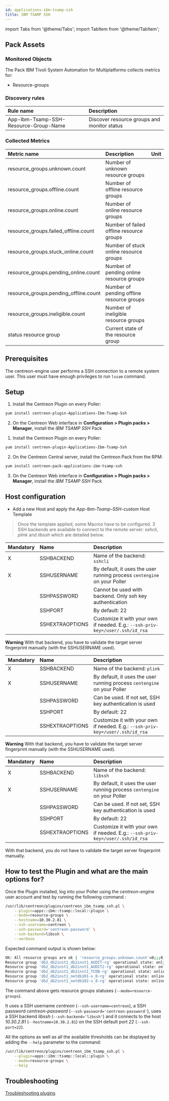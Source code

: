 ```yaml
---
id: applications-ibm-tsamp-ssh
title: IBM TSAMP SSH
---
```

import Tabs from '@theme/Tabs';
import TabItem from '@theme/TabItem';


## Pack Assets

### Monitored Objects

The Pack IBM Tivoli System Automation for Multiplatforms collects metrics for:
* Resource-groups

### Discovery rules

<Tabs groupId="sync">
<TabItem value="Services" label="Services">

| Rule name                             | Description                                 |
| :------------------------------------ | :------------------------------------------ |
| App-Ibm-Tsamp-SSH-Resource-Group-Name | Discover resource groups and monitor status |

</TabItem>
</Tabs>

### Collected Metrics

<Tabs groupId="sync">
<TabItem value="Resource-groups" label="Resource-groups">

| Metric name                           | Description                               | Unit  |
| :------------------------------------ | :---------------------------------------- | :---- |
| resource_groups.unknown.count         | Number of unknown resource groups         |       |
| resource_groups.offline.count         | Number of offline resource groups         |       |
| resource_groups.online.count          | Number of online resource groups          |       |
| resource_groups.failed_offline.count  | Number of failed offline resource groups  |       |
| resource_groups.stuck_online.count    | Number of stuck online resource groups    |       |
| resource_groups.pending_online.count  | Number of pending online resource groups  |       |
| resource_groups.pending_offline.count | Number of pending offline resource groups |       |
| resource_groups.ineligible.count      | Number of ineligible resource groups      |       |
| status resource group                 | Current state of the resource group       |       |

</TabItem>
</Tabs>

## Prerequisites

The centreon-engine user performs a SSH connection to a remote system user. This user must have enough privileges to run ```lssam``` command.

## Setup

<Tabs groupId="sync">
<TabItem value="Online IMP Licence & IT-100 Editions" label="Online IMP Licence & IT-100 Editions">

1. Install the Centreon Plugin on every Poller:

```bash
yum install centreon-plugin-Applications-Ibm-Tsamp-Ssh
```

2. On the Centreon Web interface in **Configuration > Plugin packs > Manager**, install the *IBM TSAMP SSH* Pack

</TabItem>
<TabItem value="Offline IMP License" label="Offline IMP License">

1. Install the Centreon Plugin on every Poller:

```bash
yum install centreon-plugin-Applications-Ibm-Tsamp-Ssh
```

2. On the Centreon Central server, install the Centreon Pack from the RPM:

```bash
yum install centreon-pack-applications-ibm-tsamp-ssh
```

3. On the Centreon Web interface in **Configuration > Plugin packs > Manager**, install the *IBM TSAMP SSH* Pack

</TabItem>
</Tabs>

## Host configuration

* Add a new Host and apply the *App-Ibm-Tsamp-SSH-custom* Host Template

> Once the template applied, some Macros have to be configured.
> 3 SSH backends are available to connect to the remote server: *sshcli*, *plink* and *libssh* which are detailed below.

<Tabs groupId="sync">
<TabItem value="sshcli backend" label="sshcli backend">

| Mandatory   | Name            | Description                                                                                 |
| :---------- | :-------------- | :------------------------------------------------------------------------------------------ |
| X           | SSHBACKEND      | Name of the backend: ```sshcli```                                                           |
| X           | SSHUSERNAME     | By default, it uses the user running process ```centengine``` on your Poller                |
|             | SSHPASSWORD     | Cannot be used with backend. Only ssh key authentication                                    |
|             | SSHPORT         | By default: 22                                                                              |
|             | SSHEXTRAOPTIONS | Customize it with your own if needed. E.g.: ```--ssh-priv-key=/user/.ssh/id_rsa```          |

**Warning** With that backend, you have to validate the target server fingerprint manually (with the SSHUSERNAME used).

</TabItem>
<TabItem value="plink backend" label="plink backend">

| Mandatory   | Name            | Description                                                                                 |
| :---------- | :-------------- | :------------------------------------------------------------------------------------------ |
| X           | SSHBACKEND      | Name of the backend: ```plink```                                                            |
| X           | SSHUSERNAME     | By default, it uses the user running process ```centengine``` on your Poller                |
|             | SSHPASSWORD     | Can be used. If not set, SSH key authentication is used                                     |
|             | SSHPORT         | By default: 22                                                                              |
|             | SSHEXTRAOPTIONS | Customize it with your own if needed. E.g.: ```--ssh-priv-key=/user/.ssh/id_rsa```          |

**Warning** With that backend, you have to validate the target server fingerprint manually (with the SSHUSERNAME used).

</TabItem>
<TabItem value="libssh backend (default)" label="libssh backend (default)">

| Mandatory   | Name            | Description                                                                                 |
| :---------- | :-------------- | :------------------------------------------------------------------------------------------ |
| X           | SSHBACKEND      | Name of the backend: ```libssh```                                                           |
| X           | SSHUSERNAME     | By default, it uses the user running process ```centengine``` on your Poller                |
|             | SSHPASSWORD     | Can be used. If not set, SSH key authentication is used                                     |
|             | SSHPORT         | By default: 22                                                                              |
|             | SSHEXTRAOPTIONS | Customize it with your own if needed. E.g.: ```--ssh-priv-key=/user/.ssh/id_rsa```          |

With that backend, you do not have to validate the target server fingerprint manually.

</TabItem>
</Tabs>

## How to test the Plugin and what are the main options for?

Once the Plugin installed, log into your Poller using the *centreon-engine* user account and test by running the following command :

```bash
/usr/lib/centreon/plugins/centreon_ibm_tsamp_ssh.pl \
    --plugin=apps::ibm::tsamp::local::plugin \
    --mode=resource-groups \
    --hostname=10.30.2.81 \
    --ssh-username=centreon \
    --ssh-password='centreon-password' \
    --ssh-backend=libssh \
    --verbose
```

Expected command output is shown below:

```bash
OK: All resource groups are ok | 'resource_groups.unknown.count'=0;;;0; 'resource_groups.offline.count'=0;;;0; 'resource_groups.online.count'=5;;;0; 'resource_groups.failed_offline.count'=0;;;0; 'resource_groups.stuck_online.count'=0;;;0; 'resource_groups.pending_online.count'=0;;;0; 'resource_groups.pending_offline.count'=0;;;0; 'resource_groups.ineligible.count'=0;;;0;
Resource group 'db2_db2inst1_db2inst1_AUDIT-rg' operational state: online [nominal: online]
Resource group 'db2_db2inst1_db2inst1_AUDIT2-rg' operational state: online [nominal: online]
Resource group 'db2_db2inst1_db2inst1_TCDB-rg' operational state: online [nominal: online]
Resource group 'db2_db2inst1_netdb101-v_0-rg' operational state: online [nominal: online]
Resource group 'db2_db2inst1_netdb102-v_0-rg' operational state: online [nominal: online]
```

The command above gets resource groups statuses (```--mode=resource-groups```).

It uses a SSH username _centreon_ (```--ssh-username=centreon```), a SSH password _centreon-password_ (```--ssh-password='centreon-password'```),
uses a SSH backend _libssh_ (```--ssh-backend='libssh'```) and it connects to the host _10.30.2.81_ (```--hostname=10.30.2.81```)
on the SSH default port _22_ (```--ssh-port=22```).

All the options as well as all the available thresholds can be displayed by adding the  ```--help```
parameter to the command:

```bash
/usr/lib/centreon/plugins/centreon_ibm_tsamp_ssh.pl \
    --plugin=apps::ibm::tsamp::local::plugin \
    --mode=resource-groups \
    --help
```

## Troubleshooting

[Troubleshooting plugins](../tutorials/troubleshooting-plugins#ssh-and-cli-checks)
